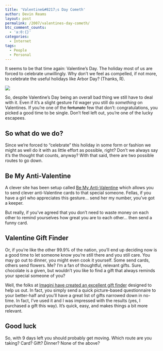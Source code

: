```yaml
---
title: 'Valentine&#8217;s Day Cometh'
author: Devin Reams
layout: post
permalink: /2007/valentines-day-cometh/
btc_comment_counts:
  - 'a:0:{}'
categories:
  - Internet
tags:
  - People
  - Personal
---
```

It seems to be that time again: Valentine&#8217;s Day. The holiday most of us are forced to celebrate unwillingly. Why don&#8217;t we feel as compelled, if not more, to celebrate the useful holidays like Arbor Day? (Thanks, R).

<!--more-->

![][1]

So, despite Valentine&#8217;s Day being an overall bad thing we still have to deal with it. Even if it&#8217;s a slight gesture I&#8217;d wager you still do *something* on Valentines. If you&#8217;re one of the <strike>fortunate</strike> few that don&#8217;t: congratulations, you picked a good time to be single. Don&#8217;t feel left out, you&#8217;re one of the lucky escapees.

## So what do we do?

Since we&#8217;re forced to &#8220;celebrate&#8221; this holiday in some form or fashion we might as well do it with as little effort as possible, right? Don&#8217;t we always say it&#8217;s the thought that counts, anyway? With that said, there are two possible routes to go down.

## Be My Anti-Valentine

A clever site has been setup called [Be My Anti-Valentine][2] which allows you to send clever anti-Valentine cards to that special someone. Fellas, if you have a girl who appreciates this gesture&#8230; send her my number, you&#8217;ve got a keeper.

But really, if you&#8217;ve agreed that you don&#8217;t need to waste money on each other to remind yourselves how great you are to each other&#8230; then send a funny card.

## Valentine Gift Finder

Or, if you&#8217;re like the other 99.9% of the nation, you&#8217;ll end up deciding now is a good time to let someone know you&#8217;re still there and you still care. You may go out to dinner, you might even cook it yourself. Some send cards, others send flowers. Me? I&#8217;m a fan of thoughtful, relevant gifts. Sure, chocolate is a given, but wouldn&#8217;t you like to find a gift that always reminds your special someone of you?

Well, the folks at [Imagini have created an excellent gift finder][3] designed to help us out. In fact, you simply send a quick picture-based questionnaire to your better-half and you&#8217;ll have a great list of gifts narrowed down in no-time. In fact, I&#8217;ve used it and I was impressed with the results (yes, I purchased a gift this way). It&#8217;s quick, easy, and makes things a bit more relevant.

## Good luck

So, with 9 days left you should probably get moving. Which route are you taking? Card? Gift? Dinner? None of the above?

 [1]: https://devin.rea.ms/wp-content/uploads/2007/02/valentine.jpg
 [2]: http://www.meish.org/vd/
 [3]: http://www.imagini.net/giftfinder/